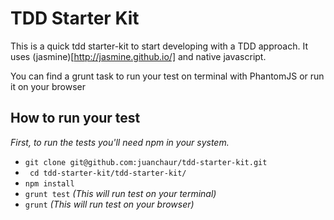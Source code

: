 TDD Starter Kit
=============

This is a quick tdd starter-kit to start developing with a TDD approach. It uses (jasmine)[http://jasmine.github.io/] and native javascript.

You can find a grunt task to run your test on terminal with PhantomJS or run it on your browser


How to run your test
-------------------
*First, to run the tests you'll need npm in your system.*

- ```git clone git@github.com:juanchaur/tdd-starter-kit.git```
- ``` cd tdd-starter-kit/tdd-starter-kit/```
- ```npm install```
- ```grunt test``` *(This will run test on your terminal)*
- ```grunt``` *(This will run test on your browser)*
